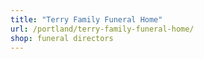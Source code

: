 ```yaml
---
title: "Terry Family Funeral Home"
url: /portland/terry-family-funeral-home/
shop: funeral directors
---
```

